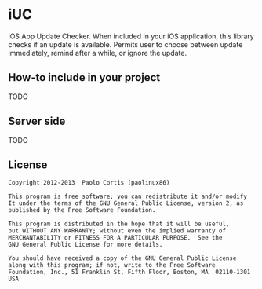 iUC
===

iOS App Update Checker.
When included in your iOS application, this library checks if an update is available.
Permits user to choose between update immediately, remind after a while, or ignore the update.


How-to include in your project
------------------------------
TODO


Server side
-----------
TODO


License
-------

    Copyright 2012-2013  Paolo Cortis (paolinux86)

    This program is free software; you can redistribute it and/or modify
    It under the terms of the GNU General Public License, version 2, as 
    published by the Free Software Foundation.

    This program is distributed in the hope that it will be useful,
    but WITHOUT ANY WARRANTY; without even the implied warranty of
    MERCHANTABILITY or FITNESS FOR A PARTICULAR PURPOSE.  See the
    GNU General Public License for more details.
    
    You should have received a copy of the GNU General Public License
    along with this program; if not, write to the Free Software
    Foundation, Inc., 51 Franklin St, Fifth Floor, Boston, MA  02110-1301  USA

